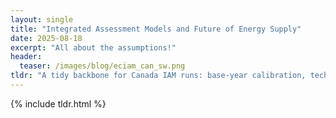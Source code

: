 ```yaml
---
layout: single
title: "Integrated Assessment Models and Future of Energy Supply"
date: 2025-08-18
excerpt: "All about the assumptions!"
header:
  teaser: /images/blog/eciam_can_sw.png
tldr: "A tidy backbone for Canada IAM runs: base-year calibration, technology assumptions, and projections spread."
---
```


{% include tldr.html %}



